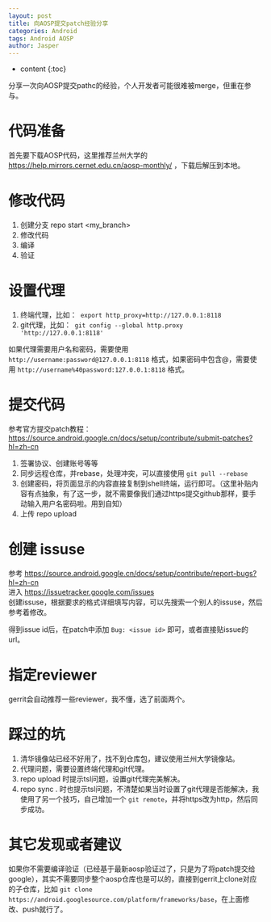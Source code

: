 ```yaml
---
layout: post
title: 向AOSP提交patch经验分享
categories: Android
tags: Android AOSP
author: Jasper
---
```


* content
{:toc}

分享一次向AOSP提交pathc的经验，个人开发者可能很难被merge，但重在参与。



# 代码准备

首先要下载AOSP代码，这里推荐兰州大学的 https://help.mirrors.cernet.edu.cn/aosp-monthly/ ，下载后解压到本地。


# 修改代码

1. 创建分支 repo start <my_branch>
2. 修改代码
3. 编译
4. 验证

# 设置代理

1. 终端代理，比如：` export http_proxy=http://127.0.0.1:8118`
2. git代理，比如：` git config --global http.proxy 'http://127.0.0.1:8118'`

如果代理需要用户名和密码，需要使用 `http://username:password@127.0.0.1:8118` 格式，如果密码中包含@，需要使用 `http://username%40password:127.0.0.1:8118` 格式。

# 提交代码

参考官方提交patch教程：https://source.android.google.cn/docs/setup/contribute/submit-patches?hl=zh-cn

1. 签署协议、创建账号等等
2. 同步远程仓库，并rebase，处理冲突，可以直接使用 `git pull --rebase`
3. 创建密码，将页面显示的内容直接复制到shell终端，运行即可。（这里补贴内容有点抽象，有了这一步，就不需要像我们通过https提交github那样，要手动输入用户名密码啦。用到自知）
4. 上传 repo upload

# 创建 issuse

参考 https://source.android.google.cn/docs/setup/contribute/report-bugs?hl=zh-cn  
进入 https://issuetracker.google.com/issues  
创建issuse，根据要求的格式详细填写内容，可以先搜索一个别人的issuse，然后参考着修改。

得到issue id后，在patch中添加 `Bug: <issue id>` 即可，或者直接贴issue的url。

# 指定reviewer

gerrit会自动推荐一些reviewer，我不懂，选了前面两个。

# 踩过的坑

1. 清华镜像站已经不好用了，找不到仓库包，建议使用兰州大学镜像站。
2. 代理问题，需要设置终端代理和git代理。
3. repo upload 时提示tsl问题，设置git代理完美解决。
4. repo sync . 时也提示tsl问题，不清楚如果当时设置了git代理是否能解决，我使用了另一个技巧，自己增加一个 `git remote`，并将https改为http，然后同步成功。

# 其它发现或者建议

如果你不需要编译验证（已经基于最新aosp验证过了，只是为了将patch提交给google），其实不需要同步整个aosp仓库也是可以的，直接到gerrit上clone对应的子仓库，比如 `git clone https://android.googlesource.com/platform/frameworks/base`，在上面修改、push就行了。

